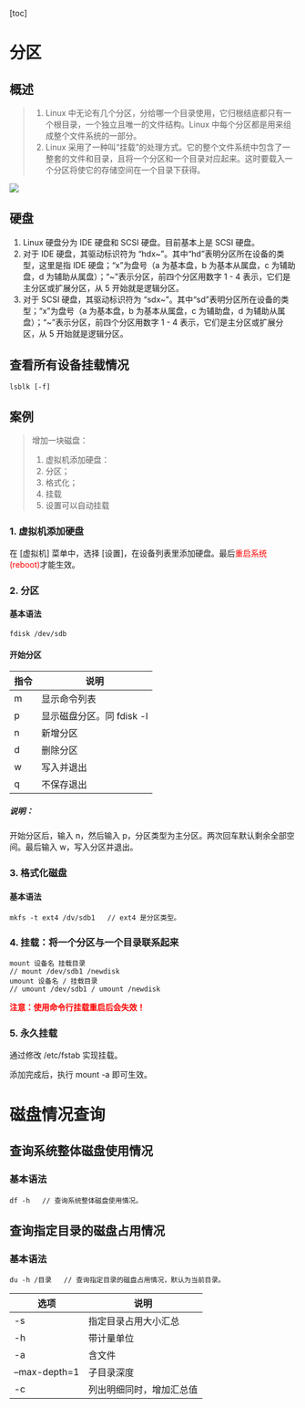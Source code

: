 [toc]

# 分区

## 概述
> 1. Linux 中无论有几个分区，分给哪一个目录使用，它归根结底都只有一个根目录，一个独立且唯一的文件结构。Linux 中每个分区都是用来组成整个文件系统的一部分。
> 2. Linux 采用了一种叫“挂载”的处理方式。它的整个文件系统中包含了一整套的文件和目录，且将一个分区和一个目录对应起来。这时要载入一个分区将使它的存储空间在一个目录下获得。

![](?.png)

## 硬盘
1. Linux 硬盘分为 IDE 硬盘和 SCSI 硬盘。目前基本上是 SCSI 硬盘。
2. 对于 IDE 硬盘，其驱动标识符为 “hdx~”。其中“hd”表明分区所在设备的类型，这里是指 IDE 硬盘；“x”为盘号（a 为基本盘，b 为基本从属盘，c 为辅助盘，d 为辅助从属盘）；“~”表示分区，前四个分区用数字 1 - 4 表示，它们是主分区或扩展分区，从 5 开始就是逻辑分区。
3. 对于 SCSI 硬盘，其驱动标识符为 “sdx~”。其中“sd”表明分区所在设备的类型；“x”为盘号（a 为基本盘，b 为基本从属盘，c 为辅助盘，d 为辅助从属盘）；“~”表示分区，前四个分区用数字 1 - 4 表示，它们是主分区或扩展分区，从 5 开始就是逻辑分区。

## 查看所有设备挂载情况
~~~
lsblk [-f]
~~~

## 案例

> 增加一块磁盘：
>
>  	1. 虚拟机添加硬盘：
>  	1. 分区；
>  	1. 格式化；
>  	1. 挂载
>  	1. 设置可以自动挂载

### 1. 虚拟机添加硬盘

在 [虚拟机] 菜单中，选择 [设置]，在设备列表里添加硬盘。最后<span style="color: red">重启系统(reboot)</span>才能生效。

### 2. 分区

#### 基本语法

~~~
fdisk /dev/sdb
~~~

#### 开始分区

| 指令 | 说明                      |
| ---- | ------------------------- |
| m    | 显示命令列表              |
| p    | 显示磁盘分区。同 fdisk -l |
| n    | 新增分区                  |
| d    | 删除分区                  |
| w    | 写入并退出                |
| q    | 不保存退出                |

##### 说明：

开始分区后，输入 n，然后输入 p，分区类型为主分区。两次回车默认剩余全部空间。最后输入 w，写入分区并退出。

### 3. 格式化磁盘

#### 基本语法

~~~
mkfs -t ext4 /dv/sdb1	// ext4 是分区类型。
~~~

### 4. 挂载：将一个分区与一个目录联系起来

~~~
mount 设备名 挂载目录
// mount /dev/sdb1 /newdisk
umount 设备名 / 挂载目录
// umount /dev/sdb1 / umount /newdisk
~~~

**<span style="color: red">注意：使用命令行挂载重启后会失效！</span>**

### 5. 永久挂载

通过修改 /etc/fstab 实现挂载。

添加完成后，执行 mount -a 即可生效。

# 磁盘情况查询

## 查询系统整体磁盘使用情况

### 基本语法

~~~
df -h	// 查询系统整体磁盘使用情况。
~~~

## 查询指定目录的磁盘占用情况

### 基本语法

~~~
du -h /目录	// 查询指定目录的磁盘占用情况，默认为当前目录。
~~~

| 选项         | 说明                     |
| ------------ | ------------------------ |
| -s           | 指定目录占用大小汇总     |
| -h           | 带计量单位               |
| -a           | 含文件                   |
| –max-depth=1 | 子目录深度               |
| -c           | 列出明细同时，增加汇总值 |

